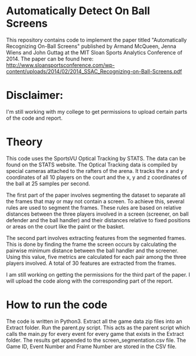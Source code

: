 # Automatically Detect On Ball Screens 

This repository contains code to implement the paper titled "Automatically Recognizing On-Ball Screens" published by Armand McQueen, Jenna Wiens and John Guttag at the MIT Sloan Sports Analytics Conference of 2014. The paper can be found here: http://www.sloansportsconference.com/wp-content/uploads/2014/02/2014_SSAC_Recognizing-on-Ball-Screens.pdf 

  

# Disclaimer: 

I'm still working with my college to get permissions to upload certain parts of the code and report.  

  

# Theory 

This code uses the SportsVU Optical Tracking by STATS. The data can be found on the STATS website. The Optical Tracking data is compiled by special cameras attached to the rafters of the arena. It tracks the x and y coordinates of all 10 players on the court and the x, y and z coordinates of the ball at 25 samples per second.   

  

The first part of the paper involves segmenting the dataset to separate all the frames that may or may not contain a screen. To achieve this, several rules are used to segment the frames. These rules are based on relative distances between the three players involved in a screen (screener, on ball defender and the ball handler) and their distances relative to fixed positions or areas on the court like the paint or the basket. 

  

The second part involves extracting features from the segmented frames. This is done by finding the frame the screen occurs by calculating the pairwise minimum distance between the ball handler and the screener. Using this value, five metrics are calculated for each pair among the three players involved. A total of 30 features are extracted from the frames.  

  

I am still working on getting the permissions for the third part of the paper. I will upload the code along with the corresponding part of the report.  

  

# How to run the code 

The code is written in Python3. Extract all the game data zip files into an Extract folder. Run the parent.py script. This acts as the parent script which calls the main.py for every event for every game that exists in the Extract folder. The results get appended to the screen_segmentation.csv file. The Game ID, Event Number and Frame Number are stored in the CSV file.    

